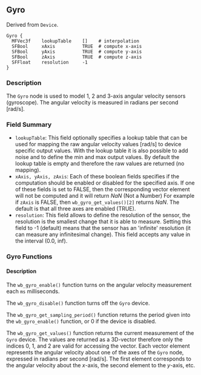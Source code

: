 ## Gyro

Derived from `Device`.

```
Gyro {
  MFVec3f    lookupTable    []    # interpolation
  SFBool     xAxis          TRUE  # compute x-axis
  SFBool     yAxis          TRUE  # compute y-axis
  SFBool     zAxis          TRUE  # compute z-axis
  SFFloat    resolution     -1
}
```

### Description

The `Gyro` node is used to model 1, 2 and 3-axis angular velocity sensors
(gyroscope). The angular velocity is measured in radians per second [rad/s].

### Field Summary

- `lookupTable`: This field optionally specifies a lookup table that can be used
for mapping the raw angular velocity values [rad/s] to device specific output
values. With the lookup table it is also possible to add noise and to define the
min and max output values. By default the lookup table is empty and therefore
the raw values are returned (no mapping).
- `xAxis, yAxis, zAxis`: Each of these boolean fields specifies if the computation
should be enabled or disabled for the specified axis. If one of these fields is
set to FALSE, then the corresponding vector element will not be computed and it
will return *NaN* (Not a Number) For example if `zAxis` is FALSE, then
`wb_gyro_get_values()[2]` returns *NaN*. The default is that all three axes are
enabled (TRUE).
- `resolution`: This field allows to define the resolution of the sensor, the
resolution is the smallest change that it is able to measure. Setting this field
to -1 (default) means that the sensor has an 'infinite' resolution (it can
measure any infinitesimal change). This field accepts any value in the interval
(0.0, inf).

### Gyro Functions

#### Description

The `wb_gyro_enable()` function turns on the angular velocity measurement each
`ms` milliseconds.

The `wb_gyro_disable()` function turns off the `Gyro` device.

The `wb_gyro_get_sampling_period()` function returns the period given into the
`wb_gyro_enable()` function, or 0 if the device is disabled.

The `wb_gyro_get_values()` function returns the current measurement of the
`Gyro` device. The values are returned as a 3D-vector therefore only the indices
0, 1, and 2 are valid for accessing the vector. Each vector element represents
the angular velocity about one of the axes of the `Gyro` node, expressed in
radians per second [rad/s]. The first element corresponds to the angular
velocity about the *x*-axis, the second element to the *y*-axis, etc.

